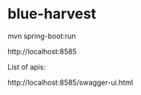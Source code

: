 # blue-harvest

mvn spring-boot:run

http://localhost:8585


List of apis:

http://localhost:8585/swagger-ui.html
